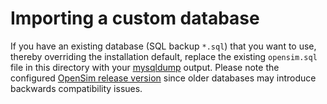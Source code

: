 # Importing a custom database

If you have an existing database (SQL backup `*.sql`) that you want to use, thereby overriding the installation default, replace the existing `opensim.sql` file in this directory with your [mysqldump](https://dev.mysql.com/doc/refman/8.0/en/mysqldump.html) output.  Please note the configured [OpenSim release version](http://opensimulator.org/wiki/Upgrading) since older databases may introduce backwards compatibility issues.
